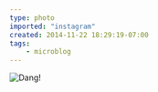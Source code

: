 ```yaml
---
type: photo
imported: "instagram"
created: 2014-11-22 18:29:19-07:00
tags:
    - microblog
---
```

![Dang!](/media/images/photos/2014/11/7c2d070e6956e0e784aee12cbfabd35d.jpg)

